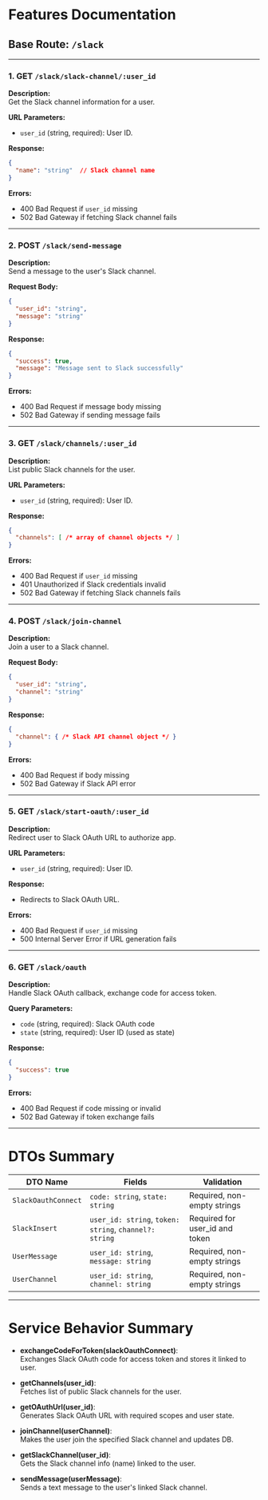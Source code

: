 
# Features Documentation

## Base Route: `/slack`

---

### 1. **GET `/slack/slack-channel/:user_id`**

**Description:**  
Get the Slack channel information for a user.

**URL Parameters:**  
- `user_id` (string, required): User ID.

**Response:**  
```json
{
  "name": "string"  // Slack channel name
}
```

**Errors:**  
- 400 Bad Request if `user_id` missing  
- 502 Bad Gateway if fetching Slack channel fails

---

### 2. **POST `/slack/send-message`**

**Description:**  
Send a message to the user's Slack channel.

**Request Body:**  
```json
{
  "user_id": "string",
  "message": "string"
}
```

**Response:**  
```json
{
  "success": true,
  "message": "Message sent to Slack successfully"
}
```

**Errors:**  
- 400 Bad Request if message body missing  
- 502 Bad Gateway if sending message fails

---

### 3. **GET `/slack/channels/:user_id`**

**Description:**  
List public Slack channels for the user.

**URL Parameters:**  
- `user_id` (string, required): User ID.

**Response:**  
```json
{
  "channels": [ /* array of channel objects */ ]
}
```

**Errors:**  
- 400 Bad Request if `user_id` missing  
- 401 Unauthorized if Slack credentials invalid  
- 502 Bad Gateway if fetching Slack channels fails

---

### 4. **POST `/slack/join-channel`**

**Description:**  
Join a user to a Slack channel.

**Request Body:**  
```json
{
  "user_id": "string",
  "channel": "string"
}
```

**Response:**  
```json
{
  "channel": { /* Slack API channel object */ }
}
```

**Errors:**  
- 400 Bad Request if body missing  
- 502 Bad Gateway if Slack API error

---

### 5. **GET `/slack/start-oauth/:user_id`**

**Description:**  
Redirect user to Slack OAuth URL to authorize app.

**URL Parameters:**  
- `user_id` (string, required): User ID.

**Response:**  
- Redirects to Slack OAuth URL.

**Errors:**  
- 400 Bad Request if `user_id` missing  
- 500 Internal Server Error if URL generation fails

---

### 6. **GET `/slack/oauth`**

**Description:**  
Handle Slack OAuth callback, exchange code for access token.

**Query Parameters:**  
- `code` (string, required): Slack OAuth code  
- `state` (string, required): User ID (used as state)

**Response:**  
```json
{
  "success": true
}
```

**Errors:**  
- 400 Bad Request if code missing or invalid  
- 502 Bad Gateway if token exchange fails

---

# DTOs Summary

| DTO Name         | Fields                           | Validation                       |
|------------------|---------------------------------|---------------------------------|
| `SlackOauthConnect` | `code: string`, `state: string` | Required, non-empty strings      |
| `SlackInsert`    | `user_id: string`, `token: string`, `channel?: string` | Required for user_id and token  |
| `UserMessage`    | `user_id: string`, `message: string` | Required, non-empty strings      |
| `UserChannel`    | `user_id: string`, `channel: string` | Required, non-empty strings      |

---

# Service Behavior Summary

- **exchangeCodeForToken(slackOauthConnect)**:  
  Exchanges Slack OAuth code for access token and stores it linked to user.

- **getChannels(user_id)**:  
  Fetches list of public Slack channels for the user.

- **getOAuthUrl(user_id)**:  
  Generates Slack OAuth URL with required scopes and user state.

- **joinChannel(userChannel)**:  
  Makes the user join the specified Slack channel and updates DB.

- **getSlackChannel(user_id)**:  
  Gets the Slack channel info (name) linked to the user.

- **sendMessage(userMessage)**:  
  Sends a text message to the user's linked Slack channel.
